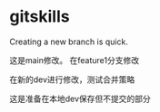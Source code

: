 # gitskills

Creating a new branch is quick.

这是main修改。
在feature1分支修改

在新的dev进行修改，测试合并策略


这是准备在本地dev保存但不提交的部分

